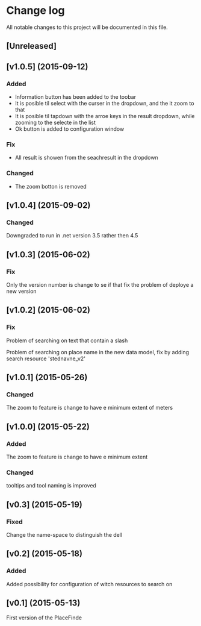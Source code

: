# Change log
All notable changes to this project will be documented in this file.

## [Unreleased]

## [v1.0.5] (2015-09-12)
### Added
- Information button has been added to the toobar
- It is posible til select with the curser in the dropdown, and the it zoom to that
- It is posible til tapdown with the arroe keys in the result dropdown, while zooming to the selecte in the list
- Ok button is added to configuration window

### Fix
- All result is showen from the seachresult in the dropdown

### Changed
- The zoom botton is removed

## [v1.0.4] (2015-09-02)
### Changed
Downgraded to run in .net version 3.5 rather then 4.5


## [v1.0.3] (2015-06-02)
### Fix
Only the version number is change to se if that fix the problem of deploye a new version 

## [v1.0.2] (2015-06-02)
### Fix
Problem of searching on text that contain a slash

Problem of searching on place name in the new data model, fix by adding search resource 'stednavne_v2'

## [v1.0.1] (2015-05-26)
### Changed
The zoom to feature is change to have e minimum extent of meters

## [v1.0.0] (2015-05-22)
### Added
The zoom to feature is change to have e minimum extent

### Changed
tooltips and tool naming is improved

## [v0.3] (2015-05-19)
### Fixed
Change the name-space to distinguish the dell

## [v0.2] (2015-05-18)
### Added
Added possibility for configuration of witch resources to search on

## [v0.1] (2015-05-13)
First version of the PlaceFinde
